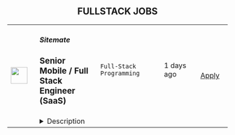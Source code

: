 <div align="center"><h2>FULLSTACK JOBS</h2></div><table><tr>
                <td width="100" height="100" rowspan="2">
                    <img src="https://wwr-pro.s3.amazonaws.com/logos/0082/1851/logo.gif" width="38px" height="auto">
                </td>
                <td width="300">
                    <h5>Sitemate</h5>
                    <h3> Senior Mobile / Full Stack Engineer (SaaS)</h3>
                </td>
                <td width="300">
                    <code>Full-Stack Programming</code>
                </td>
                <td width="200">
                <text>1 days ago</text>
                </td>
                <td width="100" rowspan="2">
                <a href="https://weworkremotely.com/remote-jobs/sitemate-senior-mobile-full-stack-engineer-saas" align="right" target="_blank">Apply</a>
                </td>
            </tr>
            <tr>
                <td colspan="3">
                <details><summary>Description</summary>
                <img src="https://we-work-remotely.imgix.net/logos/0082/1851/logo.gif?ixlib=rails-4.0.0&w=50&h=50&dpr=2&fit=fill&auto=compress" />

<p>
  <strong>Headquarters:</strong> Sydney, Australia
    <br /><strong>URL:</strong> <a href="https://sitemate.com">https://sitemate.com</a>
</p>

<div>👋 Thanks for stopping by and learning more about this role at Sitemate! ✨🏗️</div><div><br></div><div>We’d love to hear from you 🙂 👩‍💻👩🏽‍💻🧑🏿‍💻👨🏻‍💻</div><div><br></div><div><strong>Brief overview of this role at Sitemate:</strong></div><ul>
<li>We are looking for a senior level mobile / full stack software engineer to join our engineering team and lead our two React Native mobile projects.</li>
<li>This role would be great for you if you are looking for more technical authority and autonomy around your work on mobile projects. Maybe you are working in a bigger team and don’t have any opportunities to take a lead role. Maybe you’ve worked in startups or had your own startup that has finished up, and you want to join a startup team that move quickly and place a huge emphasis on product and engineering.</li>
<li>You will have opportunities such as becoming a foundational member of our engineering team, regardless of your location. You will have the opportunity to pull responsibility and technical ownership off of our CTO’s ‘plate’, and make it your own area of expertise. You will have the opportunity to learn (and improve) complex mobile-specific challenges such as sharing components between mobile applications, full offline mode, real-time syncing between mobile and web and native multimedia uploading. You will have direct engagement, collaboration and communication with our Head of Product, Head of Design &amp; UX and product-focused CEO.</li>
</ul><div><br></div><div><strong>Employment Type:</strong></div><ul>
<li>Full-time.</li>
<li>Preferred Based: Melbourne, Sydney, Remote Australia, America, Canada, Vancouver, Brazil, Asia (Philipines, Vietnam, Thailand, Malaysia, Indonesia) *</li>
<li>Remuneration: AUD $130K-$220K</li>
</ul><div><br></div><div><strong>Why should I consider joining Sitemate?</strong></div><ul>
<li>Check out Sitemate’s team at the 2022 offsite: <a href="https://youtu.be/DEPrINm_6So">https://youtu.be/DEPrINm_6So</a>
</li>
<li>You can see what people really think about working at Sitemate here: <a href="https://www.glassdoor.com.au/Overview/Working-at-Sitemate-EI_IE3008131.11,19.htm">https://www.glassdoor.com.au/Overview/Working-at-Sitemate-EI_IE3008131.11,19.htm</a>
</li>
<li>Listen to CEO Hartley Pike speak about the company’s founding and broader Go To Market strategy: <a href="https://www.linkedin.com/feed/update/urn:li:activity:6980676710161661952/">https://www.linkedin.com/feed/update/urn:li:activity:6980676710161661952/</a>
</li>
<li>Listen to CTO Tim Bray speak about building high quality features that solve customer problems at Sitemate: <a href="https://open.spotify.com/episode/7geTCUHFxZUKZ8Yrae4iR7">https://open.spotify.com/episode/7geTCUHFxZUKZ8Yrae4iR7</a>
</li>
<li>We have equal opportunity for applicants of all genders, ethnicity and sexualities - Sitemate's team is proudly diverse.</li>
<li>You will have flexible working options - our team is a blend of fully remote and hubs around offices. People based in hub cities typically work in the office 2-3 days per week, and 2-3 days working from home.</li>
<li>You will be remunerated based on your performance. If you are performing well, you won’t need to wait 3 years or have to find better offers elsewhere to receive an increase to your remuneration. 7 out of the last 10 remuneration increases for Sitemate team members have been made pro-actively by management, without the individual needing to even raise the topic of remuneration.</li>
<li>You will get a laptop and a budget to set up your home office (standing desk, monitor, headphones etc).</li>
<li>You will be able to attend company-sponsored training, workshops or conferences that help with your role.</li>
<li>You will get additional benefits and support as parents - with paid leave for both primary and secondary carers (includes adoption), as well as support and leave for the tragic circumstances of stillbirth.</li>
<li>You will get equity options and ownership in Sitemate on a standard vesting schedule. See here a general overview of how this works: <a href="https://legalvision.com.au/5-essential-elements-employee-share-scheme/">https://legalvision.com.au/5-essential-elements-employee-share-scheme/</a>
</li>
<li>Sitemate has grown from 5 people in 2018 to now over 40, and we’re now moving into the next stage of growing to 100 people! We have a product that customers are strongly engaged with, and every month we get around 300-400 new leads whilst spending $0 on marketing and 0 cold calling.</li>
<li>Sitemate’s founders have diverse backgrounds - one with coming from engineering on major infrastructure projects such as roads, bridges and tunnels, the second coming from product and graphic design. This brings a unique perspective internally where we blend deep industry experience with a passion (obsession) for modern best practices in product design.</li>
<li>Sitemate graduated from Australia’s #1 Technology Company Accelerator - Startmate (complete coincidence on the names… 😅).</li>
<li>Sitemate has strong financial backing from Blackbird (Australia and NZ’s #1 Vc) and Shearwater Growth Capital (founded by two Directors of WiseTech - a $14B software company for the logistics industry).</li>
</ul><div><br></div><div><strong>What is the working environment like at Sitemate?</strong></div><ul>
<li>We are very transparent - monthly allhands meetings provide the team with direct insight into team updates, customer stories, hiring plans and key metrics (NPS, Revenue, Financial Performance). During this allhands meeting we also hear one ‘life story’ from one of our team each month - learning about different countries and cultures around the world.</li>
<li>We place an extremely high value on your time - you won’t be spending your days wasting time on fighting internal systems, botched together spreadsheet processes or doing data entry.</li>
<li>We use best in class systems that are seamlessly integrated to deliver our team the right information at the right time, allowing them to get their work done efficiently and to a very high standard.</li>
<li>You will have a core and close team around you, but you will also be exposed to and working directly with multiple departments - engineering, product, design, marketing, sales and customer success.</li>
<li>You will have a high degree of autonomy, as the focus is on outcomes and not hours. If you want to block off a few hours to run a personal errand - no worries. If you want to block off an hour to pick up the kids from school - no worries. No one will be monitoring your time.</li>
<li>We are constantly working to minimise the number of group meetings - daily check ins are all done asynchronously (in your own time) each morning. But spontaneous 1:1s or small sessions are strongly encouraged!</li>
</ul><div><br></div><div><strong>What does Sitemate do, exactly?</strong></div><ul>
<li>Sitemate builds best in class software products for the built world.</li>
<li>Industrial companies operating in the built world are facing a number of mission critical challenges - changes in work behaviour due to covid-19, Generation Z starting to enter the workforce as mobile first users of software, and the drastic shift away from traditional mining to renewable energy projects such as wind farms and solar farms.</li>
<li>See here an example wind farm project that is powered by Sitemate: <a href="https://roadbridge.ie/projects/beinn-an-tuirc-windfarm-phase-3/">https://roadbridge.ie/projects/beinn-an-tuirc-windfarm-phase-3/</a>
</li>
<li>See here an example solar farm project that is powered by Sitemate: <a href="https://newenglandsolarfarm.com.au/the-project/">https://newenglandsolarfarm.com.au/the-project/</a>
</li>
<li>Our first product - Dashpivot, is a platform where industrial style companies streamline and standardise their processes in a new digital format. This new digital format enables them to complete and track work in the field on a mobile or tablet, and automate repetitive tasks and tracking through automated workflows and real-time analytics.</li>
</ul><div><br></div><div>See some of our user reviews for Dashpivot here:</div><ul>
<li>Capterra:<a href="https://capterra.com/p/178010/Dashpivot/">https://capterra.com/p/178010/Dashpivot/</a>
</li>
<li>G2 Crowd: <a href="https://www.g2.com/products/dashpivot/reviews">https://www.g2.com/products/dashpivot/reviews</a>
</li>
<li>Trust Radius: <a href="https://www.trustradius.com/products/dashpivot-by-sitemate/reviews?o=recent">https://www.trustradius.com/products/dashpivot-by-sitemate/reviews?o=recent</a>
</li>
</ul><div><br></div><div><strong>What will I be doing day to day in this role?</strong></div><ul>
<li>Take technical ownership of our two mobile products &amp; their backends - developing new features, fixing bugs, re-architecting core components functions.</li>
<li>Inheriting the technical vision for our mobile products from our CTO, improving it, and ensuring all work day to day is working towards this technical vision.</li>
<li>Working closely with our delivery team (product owner &amp; QA Engineers), product team and broader engineering team. As a senior engineer, you will be expected to coordinate the mobile projects and will be the point of contact for our CTO and CEO.</li>
<li>Assisting our delivery team with diagnosing any production issues by investigating bugsnag and datadog logs, and then creating hotfix releases accordingly.</li>
</ul><div><br></div><div><strong>What will be the biggest challenges for me in this role?</strong></div><ul>
<li>As you will be working directly with our CTO (a former founder) and our Founder/CEO, you will need to be able to manage communication, problem solving and your own technical execution/contributions.</li>
<li>You will need to be acutely aware of your own productivity and ensure that you are always driving towards outcomes that will impact users.</li>
<li>Our mobile products seem simple to our users, but contain a high degree of technical complexity - from shared components across multiple mobile apps, to backend services that only serve the mobile client - there will be a lot to learn.</li>
<li>We will be completely re-architecting our product’s hierarchy in the next 12 months from a rigid tree/folder structure to a flexible tree/folder structure, which will nearly certainly require refactoring every part of our product 🙃.</li>
</ul><div><br></div><div><strong>What kind of skills and experience do I need to have? (Ideally most but not all)</strong></div><ul>
<li>Javascript/Typescript experience is preferred.</li>
<li>React Native experience is preferred.</li>
<li>Node, Serverless &amp; AWS experience a bonus.</li>
<li>MongoDB &amp; DynamoDB experience is a bonus.</li>
<li>Native mobile experience is a bonus (as per above, we are planning on forking a portion of our React Native app to enable the usage of native components for multimedia uploading).</li>
</ul><div><br></div><div><strong>FAQs</strong></div><div><br></div><div><strong>What does the application and interview process look like? And how long does it take?</strong></div><div>Once you have expressed interest, we have an online application form that is connected to our internal systems. Following on from this, we have a combination of an online self service quiz and interviews. Usually it will only take a day or two to hear an update on next steps, and the overall process for those who make it all the way through, will usually take a couple of weeks.</div><div><br></div><div>*Note for remote candidates - Sitemate has a standardised COL (Cost of Living) multiplier that is applied to the remuneration bands shown, based on your location, it may go up or down.</div>

<p><strong>To apply:</strong> <a href="https://weworkremotely.com/remote-jobs/sitemate-senior-mobile-full-stack-engineer-saas">https://weworkremotely.com/remote-jobs/sitemate-senior-mobile-full-stack-engineer-saas</a></p>

                </details>
                </td>
            </tr>,<tr>
                <td width="100" height="100" rowspan="2">
                    <img src="https://wwr-pro.s3.amazonaws.com/logos/0083/7327/logo.gif" width="38px" height="auto">
                </td>
                <td width="300">
                    <h5>Visible</h5>
                    <h3> Full Stack Engineer</h3>
                </td>
                <td width="300">
                    <code>Full-Stack Programming</code>
                </td>
                <td width="200">
                <text>3 days ago</text>
                </td>
                <td width="100" rowspan="2">
                <a href="https://weworkremotely.com/listings/visible-full-stack-engineer-1" align="right" target="_blank">Apply</a>
                </td>
            </tr>
            <tr>
                <td colspan="3">
                <details><summary>Description</summary>
                <img src="https://we-work-remotely.imgix.net/logos/0083/7327/logo.gif?ixlib=rails-4.0.0&w=50&h=50&dpr=2&fit=fill&auto=compress" />

<p>
  <strong>Headquarters:</strong> 
    <br /><strong>URL:</strong> <a href="https://visible.vc">https://visible.vc</a>
</p>

<h3><strong>Welcome!</strong></h3><p><a href="https://visible.vc/">Visible</a> is on a mission to help startup founders succeed. We’re achieving this by building best-in-class tools for startups and the venture capital investors who back them.</p><p>Visible is a profitable, established software startup made up of 13 fully remote teammates across the globe and has been set up this way since Visible was founded in 2015 (we have this whole remote work thing down).</p><h3><strong>Role Overview:</strong></h3><p>We are looking for a full-stack, mid-to-senior-level engineer to join our small engineering team and help scale our product to support our next stage of growth. Here is what to expect:</p><p>Our stack includes a Ruby on Rails API, PostgreSQL, Redis and Ember.js. We deploy to Heroku and Vercel and use Docker for local development. We have many different challenges that range from implementing product features to DevOps-type work and performance optimization. Other notable tools &amp; frameworks you will be working with include Tailwind CSS, AWS, Mobiledoc, and a lot of 3rd party APIs.</p><p>We favor full-stack engineers who have a good understanding of the entire scope of an application, but you don’t need to know both Rails and Ember to apply (however, for this position experience with one of the js frameworks is preferred and Ember experience is a big bonus).</p><p>You will work closely with our engineering team, product designer, and CEO, helping guide product direction and execution. Some things you might find yourself working on in the first couple of months:</p><ul>
<li><p>Participate in a <a href="https://basecamp.com/shapeup">cycle</a> where you are actively pitching, shaping, and building product features.</p></li>
<li><p>Build new and improve existing <a href="https://visible.vc/integrations/">integrations</a>.</p></li>
<li><p>Help rebuild our marketing website.</p></li>
<li>
<p>Pair with other engineers on the team and our product designer, participate in engineering calls (we do weekly mob programming sessions).</p>
<p></p>
</li>
</ul><h3><strong>Working at Visible</strong></h3><p>We empower our people. As long as it is aligned with the company vision, everyone has a lot of liberty in choosing what to work on. We have a combined approach, both data-driven and user-driven. We work hard to create a culture where people ask questions and challenge what is being worked on.</p><p>Given that we are distributed, we end up working across multiple time zones and put an emphasis on being able to work asynchronously.</p><ul>
<li><p>We document everything we do in Notion, Slack, and GitHub.</p></li>
<li><p>We use Slack for daily lightweight stand-ups.</p></li>
<li><p>We meet virtually as a team 3x per week. This typically includes an all-hands, product standup, and a fun wild card day (we often play codenames or <a href="http://jackbox.tv/">jackbox.tv</a>).</p></li>
<li><p>Offsites throughout the year for fun and strategic planning.</p></li>
</ul><p>We have adopted a modified version of the "<a href="https://basecamp.com/shapeup">Shape Up</a>" process that fits our business and workflow. It allows us to build a high-quality product, take time to cool down, and not have to worry about looking at roadmaps that will change in the next six weeks anyway.</p><p>We have a full-time product designer, but everyone on the team is capable of producing shippable UIs and we really value a good sense of aesthetics.</p><p>We care more about quality than quantity. We spend time reducing our code and product debt. We pair whenever it is needed, we test our code, and we code review every line that goes in production. It is a great way to ensure quality and learn from each other.</p><p></p><h3><strong>Qualifications &amp; What We’re Looking For:</strong></h3><p>The following are all guide rails. Don't feel like you need to neatly check each box. If you love the role, we'd love to hear from you.</p><ul>
<li><p>You have at least 2 years of production experience with Rails/Ruby and/or Ember</p></li>
<li><p>You are comfortable working with multiple levels of the stack (JS, backend, database)</p></li>
<li><p>You want to be part of a small, growth-minded team</p></li>
<li><p>You care about writing clear, well-tested, maintainable code</p></li>
</ul><p><strong>Bonus points if you</strong></p><ul>
<li><p>Worked on Ember projects before (and enjoyed it)</p></li>
<li><p>Have experience working with 3rd-party APIs, designing RESTfull APIs</p></li>
<li><p>Have experience or interest in DevOps</p></li>
<li>
<p>Have previous experience building a startup product for scale</p>
<p></p>
</li>
</ul><h3><strong>Why Choose Visible:</strong></h3><p>💥Visible Impact: We’re a small yet highly efficient team. This means your work will have a direct and visible impact on the growth of our company.</p><p>💵 Ownership: Both in the work you do and equity in the company.</p><p>✈️ Flexibility: Fully remote work (able to work within at least 3 hours of US eastern time zone).</p><p>💻 Tech: We provide the tools you need to get your job done.</p><p>⚕️Benefits: 100% Health, Dental, and Vision coverage + 401(k)</p><p>🌴 Team Offsites: Two paid team offsites per year (the last few offsites were in Mexico, Barcelona, and Amsterdam).</p><p>📖 Vacation Time:  We all need a break sometimes. Visible employees get unlimited PTO.</p><p>🏢 Space: If you’d like to work in a coworking space or upgrade your home office, we’re happy to help.</p><p>⭐️ Culture: A team that makes you feel cared for.</p><p><strong>Compensation:</strong></p><ul><li>
<p>Annual Salary: $90,000 - $120,000 (USD), depending on experience and location</p>
<p></p>
</li></ul><h3>The Interview Process</h3><p>We'll review your application. So long as you are thoughtful in your application, we aim to get back to you within one week.</p><ul>
<li><p>Part I: Phone Screen with a team member. We'd love to hear about your development experience but more importantly answer any questions that you have.</p></li>
<li><p>Part II: A more technical deep dive with one of our senior engineers.</p></li>
<li><p>Part III: A coding project that will be related to your work. It will take less than a day to compete and we will pay you for your work.</p></li>
<li><p>Part IV: A final call to chat about the project and get to know the rest of the team.</p></li>
</ul>

<p><strong>To apply:</strong> <a href="https://weworkremotely.com/remote-jobs/visible-full-stack-engineer-1">https://weworkremotely.com/remote-jobs/visible-full-stack-engineer-1</a></p>

                </details>
                </td>
            </tr></table>